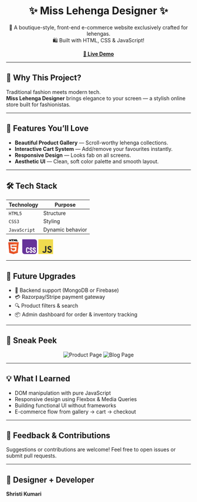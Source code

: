 <h1 align="center">✨ Miss Lehenga Designer ✨</h1>

<p align="center">
  🌸 A boutique-style, front-end e-commerce website exclusively crafted for lehengas.<br>
  🛍️ Built with HTML, CSS & JavaScript!
</p>

<p align="center">
  <a href="https://miss-lehenga-designer.netlify.app/" target="_blank"><b>🔗 Live Demo</b></a>
</p>

---

## 📌 Why This Project?

Traditional fashion meets modern tech.  
**Miss Lehenga Designer** brings elegance to your screen — a stylish online store built for fashionistas.

---

## 🌟 Features You’ll Love
- **Beautiful Product Gallery** — Scroll-worthy lehenga collections.
- **Interactive Cart System** — Add/remove your favourites instantly.
- **Responsive Design** — Looks fab on all screens.
- **Aesthetic UI** — Clean, soft color palette and smooth layout.

---

## 🛠️ Tech Stack

| Technology | Purpose |
|------------|---------|
| `HTML5`    | Structure |
| `CSS3`     | Styling |
| `JavaScript` | Dynamic behavior |

<p>
  <img src="https://raw.githubusercontent.com/github/explore/master/topics/html/html.png" width="40">
  <img src="https://raw.githubusercontent.com/github/explore/master/topics/css/css.png" width="40">
  <img src="https://raw.githubusercontent.com/github/explore/master/topics/javascript/javascript.png" width="40">
</p>

---

## 🚀 Future Upgrades
- 💽 Backend support (MongoDB or Firebase)  
- 💳 Razorpay/Stripe payment gateway  
- 🔍 Product filters & search  
- 📦 Admin dashboard for order & inventory tracking  

---

## 📸 Sneak Peek
<p align="center">
  <img src="https://github.com/user-attachments/assets/d2c60121-6501-4d66-92ea-0ef6391c9e07" alt="Product Page" width="45%" />
  <img src="https://github.com/user-attachments/assets/c121154d-2867-4a75-820f-de3b202d1124" alt="Blog Page" width="45%" />
</p>


---

## 💡 What I Learned

- DOM manipulation with pure JavaScript  
- Responsive design using Flexbox & Media Queries  
- Building functional UI without frameworks  
- E-commerce flow from gallery → cart → checkout  

---

## 🤝 Feedback & Contributions  

Suggestions or contributions are welcome! Feel free to open issues or submit pull requests.

---

## 🧵 Designer + Developer  
**Shristi Kumari**  




